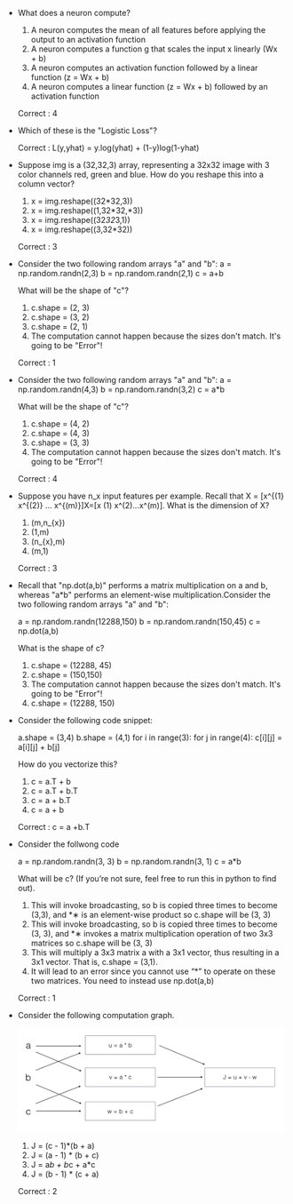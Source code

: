 * What does a neuron compute?

    1. A neuron computes the mean of all features before applying the output to an activation function
    2. A neuron computes a function g that scales the input x linearly (Wx + b)
    3. A neuron computes an activation function followed by a linear function (z = Wx + b)
    4. A neuron computes a linear function (z = Wx + b) followed by an activation function

    Correct : 4

* Which of these is the "Logistic Loss"?

    Correct : L(y,yhat) = y.log(yhat) + (1-y)log(1-yhat) 

* Suppose img is a (32,32,3) array, representing a 32x32 image with 3 color channels red, green and blue. How do you reshape this into a column vector?


    1. x = img.reshape((32*32,3))
    2. x = img.reshape((1,32*32,*3))
    3. x = img.reshape((32*32*3,1))
    4. x = img.reshape((3,32*32))

    Correct : 3

* Consider the two following random arrays "a" and "b":
    a = np.random.randn(2,3)
    b = np.random.randn(2,1)
    c = a+b

    What will be the shape of "c"?

    1.  c.shape = (2, 3)
    2.  c.shape = (3, 2)
    3.  c.shape = (2, 1)
    4.  The computation cannot happen because the sizes don't match. It's going to be "Error"!

    Correct : 1

* Consider the two following random arrays "a" and "b":
    a = np.random.randn(4,3)
    b = np.random.randn(3,2)
    c = a*b

    What will be the shape of "c"?

    1.  c.shape = (4, 2)
    2.  c.shape = (4, 3)
    3.  c.shape = (3, 3)
    4.  The computation cannot happen because the sizes don't match. It's going to be "Error"!

    Correct : 4

* Suppose you have n_x input features per example. Recall that X = [x^{(1} x^{(2)} ... x^{(m)}]X=[x (1) x^(2)...x^(m)]. What is the dimension of X?

    1. (m,n_{x})
    2. (1,m)
    3. (n_{x},m)
    4. (m,1)

    Correct : 3

* Recall that "np.dot(a,b)" performs a matrix multiplication on a and b, whereas "a*b" performs an element-wise multiplication.Consider the two following random arrays "a" and "b":
    
    a = np.random.randn(12288,150)
    b = np.random.randn(150,45)
    c = np.dot(a,b)

    What is the shape of c?

    1. c.shape = (12288, 45)
    2. c.shape = (150,150)
    3. The computation cannot happen because the sizes don't match. It's going to be "Error"!
    4. c.shape = (12288, 150)

* Consider the following code snippet:

    a.shape = (3,4)
    b.shape = (4,1)
    for i in range(3):
    for j in range(4):
        c[i][j] = a[i][j] + b[j]

    How do you vectorize this?


    1. c = a.T + b
    2. c = a.T + b.T
    3. c = a + b.T
    4. c = a + b

    Correct : c = a +b.T

* Consider the follwong code

    a = np.random.randn(3, 3)
    b = np.random.randn(3, 1)
    c = a*b

    What will be c? (If you’re not sure, feel free to run this in python to find out).


    1. This will invoke broadcasting, so b is copied three times to become (3,3), and *∗ is an element-wise product so c.shape will be (3, 3)
    2. This will invoke broadcasting, so b is copied three times to become (3, 3), and *∗ invokes a matrix multiplication operation of two 3x3 matrices so c.shape will be (3, 3)
    3. This will multiply a 3x3 matrix a with a 3x1 vector, thus resulting in a 3x1 vector. That is, c.shape = (3,1).
    4. It will lead to an error since you cannot use “*” to operate on these two matrices. You need to instead use np.dot(a,b)

    Correct : 1

* Consider the following computation graph.

    ![computation_graph](./img/cg.png)



    1. J = (c - 1)*(b + a)
    2. J = (a - 1) * (b + c)
    3. J = a*b + b*c + a*c
    4. J = (b - 1) * (c + a)

    Correct : 2

